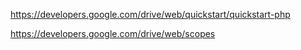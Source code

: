 https://developers.google.com/drive/web/quickstart/quickstart-php

https://developers.google.com/drive/web/scopes
